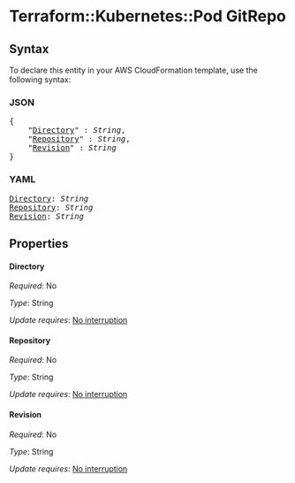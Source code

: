 # Terraform::Kubernetes::Pod GitRepo

## Syntax

To declare this entity in your AWS CloudFormation template, use the following syntax:

### JSON

<pre>
{
    "<a href="#directory" title="Directory">Directory</a>" : <i>String</i>,
    "<a href="#repository" title="Repository">Repository</a>" : <i>String</i>,
    "<a href="#revision" title="Revision">Revision</a>" : <i>String</i>
}
</pre>

### YAML

<pre>
<a href="#directory" title="Directory">Directory</a>: <i>String</i>
<a href="#repository" title="Repository">Repository</a>: <i>String</i>
<a href="#revision" title="Revision">Revision</a>: <i>String</i>
</pre>

## Properties

#### Directory

_Required_: No

_Type_: String

_Update requires_: [No interruption](https://docs.aws.amazon.com/AWSCloudFormation/latest/UserGuide/using-cfn-updating-stacks-update-behaviors.html#update-no-interrupt)

#### Repository

_Required_: No

_Type_: String

_Update requires_: [No interruption](https://docs.aws.amazon.com/AWSCloudFormation/latest/UserGuide/using-cfn-updating-stacks-update-behaviors.html#update-no-interrupt)

#### Revision

_Required_: No

_Type_: String

_Update requires_: [No interruption](https://docs.aws.amazon.com/AWSCloudFormation/latest/UserGuide/using-cfn-updating-stacks-update-behaviors.html#update-no-interrupt)

